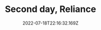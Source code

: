 ---
title: Second day, Reliance
date: "2022-07-18T22:16:32.169Z"
description: Taxes, crab curry, Mike's orchard, peaches and pears(avocado)
---